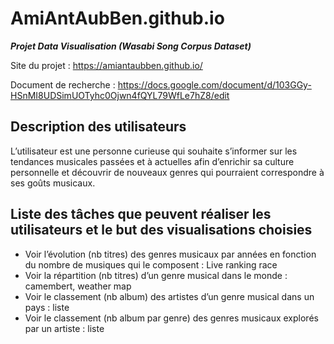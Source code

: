 # AmiAntAubBen.github.io
***Projet Data Visualisation (Wasabi Song Corpus Dataset)***

Site du projet : https://amiantaubben.github.io/

Document de recherche : https://docs.google.com/document/d/103GGy-HSnMI8UDSimUOTyhc0Ojwn4fQYL79WfLe7hZ8/edit

## Description des utilisateurs 
L’utilisateur est une personne curieuse qui souhaite s’informer sur les tendances musicales passées et à actuelles afin d’enrichir sa culture personnelle et découvrir de nouveaux genres qui pourraient correspondre à ses goûts musicaux.

## Liste des tâches que peuvent réaliser les utilisateurs et le but des visualisations choisies
* Voir l’évolution (nb titres) des genres musicaux par années en fonction du nombre de musiques qui le composent : Live ranking race
* Voir la répartition (nb titres) d’un genre musical dans le monde : camembert, weather map
* Voir le classement (nb album) des artistes d’un genre musical dans un pays : liste
* Voir le classement (nb album par genre) des genres musicaux explorés par un artiste : liste
